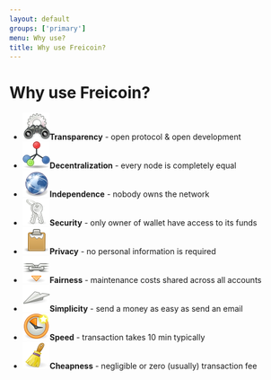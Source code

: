 ```yaml
---
layout: default
groups: ['primary']
menu: Why use?
title: Why use Freicoin?
---
```


<h1>Why use Freicoin?</h1>

<div>
	<ul class="big_icons">
		<li><img src="/static/images/why/transparency.png" /><b>Transparency</b> - open protocol &amp; open development</li>
		<li><img src="/static/images/why/decentralization.png" /><b>Decentralization</b> - every node is completely equal</li>
		<li><img src="/static/images/why/independence.png" /><b>Independence</b> - nobody owns the network</li>
		<li><img src="/static/images/why/security.png" /><b>Security</b> - only owner of wallet have access to its funds</li>
		<li><img src="/static/images/why/privacy.png" /><b>Privacy</b> - no personal information is required</li>
		<li><img src="/static/images/why/fairness.png" /><b>Fairness</b> - maintenance costs shared across all accounts</li>
		<li><img src="/static/images/why/simplicity.png" /><b>Simplicity</b> - send a money as easy as send an email</li>
		<li><img src="/static/images/why/speed.png" /><b>Speed</b> - transaction takes 10 min typically</li>
		<li><img src="/static/images/why/cheapness.png" /><b>Cheapness</b> - negligible or zero (usually) transaction fee</li>
	</ul>
</div>
